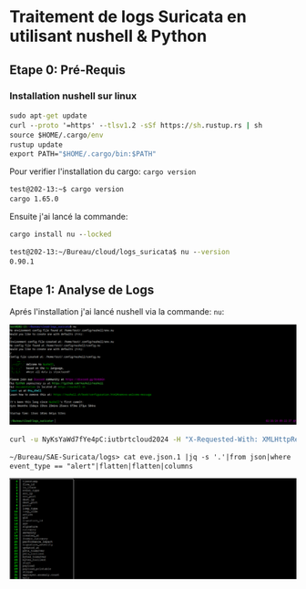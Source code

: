 # Traitement de logs Suricata en utilisant nushell & Python

## Etape 0: Pré-Requis

### Installation nushell sur linux

```cmd
sudo apt-get update
curl --proto '=https' --tlsv1.2 -sSf https://sh.rustup.rs | sh
source $HOME/.cargo/env
rustup update
export PATH="$HOME/.cargo/bin:$PATH"

```

Pour verifier l'installation du cargo: ```cargo version ```

```cmd
test@202-13:~$ cargo version 
cargo 1.65.0
```

Ensuite j'ai lancé la commande:

```cmd
cargo install nu --locked
```

```cmd
test@202-13:~/Bureau/cloud/logs_suricata$ nu --version
0.90.1
```

## Etape 1: Analyse de Logs

Aprés l'installation j'ai lancé nushell via la commande: ```nu```:

![Alt_text](../images/suri.png)


```cmd
curl -u NyKsYaWd7fYe4pC:iutbrtcloud2024 -H "X-Requested-With: XMLHttpRequest" -o suricata-telecharge.json.gz https://registry.iutbeziers.fr:4443/public.php/webdav/suricata/log/eve.json.1.gz
```

```nushell
~/Bureau/SAE-Suricata/logs> cat eve.json.1 |jq -s '.'|from json|where event_type == "alert"|flatten|flatten|columns 
```
![Alt_text](../images/nu.png)

